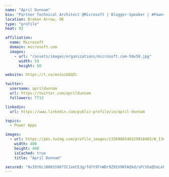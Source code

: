 ```yaml
---
name: "April Dunnam"
bio: "Partner Technical Architect @Microsoft | Blogger-Speaker | #PowerApps, #PowerAutomate, #Office365, #SharePoint | #WIT | #Karaoke Queen"
location: Broken Arrow, OK
type: "profile"
heat: 92

affiliation:
  name: Microsoft
  domain: microsoft.com
  images:
    - url: "/assets/images/organizations/microsoft.com-50x50.jpg"
      width: 50
      height: 50

website: https://t.co/enJuiGEQZc

twitter:
  username: aprildunnam
  url: https://twitter.com/aprildunnam
  followers: 7713

linkedin:
  url: https://www.linkedin.com/public-profile/in/april-dunnam

topics:
  - Power Apps

images:
  - url: https://pbs.twimg.com/profile_images/1326986540329918465/W_IJ6Ih2_400x400.jpg
    width: 400
    height: 400
    isCached: true
    title: "April Dunnam"

secured: "0vI6Y6cJ86KSS967IC1xeCEJg/fd7t9T+WDr9Z91V9KFAQkd/sFCVSeQ5eLeLp4VBZL54E27dQmmk0PlO9ymcRtD3vfQP0F/j1r0yE+QCHIEUtNUmuhyZc8jLdqcLS2pl3RA+yPRuGD+46o+i+W52oQR8QcQpPhrja9ylpq2pCuT87GK0Ik5RRZgz0RhPjxWj4ev/IO9Cv5+PWlbyqSSdxEZqp4SP5cv1TcP5NHiHRukFUDPWrRjn1uGYRhUPp6HRAhqscD0AbzeYiT729oLFaK44KPuCeWbNiTf5IclkrWoLMDiPNilXTD0QHvwTbBMeQVB8NNFd4ia5Ai61yVnM+2PouEjHNCoI90ZbTL4y1LsjLJlcATLMBy/D3y1au0EUkfF96y8J3M+Cx6R6tT7QmbXqzihfFHPg9M1FGST7sE=;5xSy/LDDDtdSLZM9flyO4Q=="
---
```


